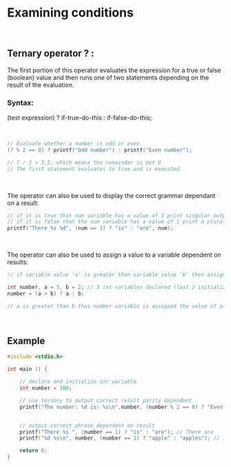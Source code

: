 # Examining conditions

<br>

## Ternary operator ? : 

The first portion of this operator evaluates the expression for a true or false (boolean) value and then runs one of two statements depending on the result of the evaluation.

### Syntax:

(test expression) ? if-true-do-this : if-false-do-this;

<br>

```C
// Evaluate whether a number is odd or even
(7 % 2 == 0) ? printf("Odd number") : printf("Even number");

// 7 / 2 = 3.5, which means the remainder is not 0
// The first statement evaluates to true and is executed
```

<br>

The operator can also be used to display the correct grammar dependant on a result:

```C
// if it is true that num variable has a value of 1 print singular output
// if it is false that the num variable has a value of 1 print a plural output
printf("There %s %d", (num == 1) ? "is" : "are", num);
```

<br>

The operator can also be used to assign a value to a variable dependent on results:

```C
// if variable value 'a' is greater than variable value 'b' then assign it to the value of given variable

int number, a = 5, b = 2; // 3 int variables declared (last 2 initialized)
number = (a > b) ? a : b;

// a is greater than b thus number variable is assigned the value of a(5)
```

<br>

## Example

```C
#include <stdio.h>

int main () {

	// declare and initialize int variable
	int number = 100;

	// use ternary to output correct result parity dependent
	printf("The number: %d is: %s\n",number, (number % 2 == 0) ? "Even" : "Odd"); // The number: 100 is: Even


	// output correct phrase dependent on result
	printf("There %s ", (number == 1) ? "is" : "are"); // There are
	printf("%d %s\n", number, (number == 1) ? "apple" : "apples"); // 100 apples

	return 0;
}
```


